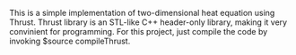 This is a simple implementation of two-dimensional heat equation using Thrust. Thrust library
is an STL-like C++ header-only library, making it very convinient for programming. For this 
project, just compile the code by invoking $source compileThrust. 
